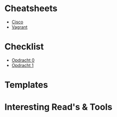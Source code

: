 Cheatsheets
===========
- [Cisco](https://github.com/JurgenVM/Cheatsheets/blob/master/cheatsheets/cisco.md)
- [Vagrant](https://github.com/JurgenVM/Cheatsheets/blob/master/cheatsheets/vagrant.md)


Checklist
===========
- [Opdracht 0](https://github.com/JurgenVM/Cheatsheets/blob/master/checklist/opdracht0.md)
- [Opdracht 1](https://github.com/JurgenVM/Cheatsheets/blob/master/checklist/opdracht1.md)

Templates
===========

Interesting Read's & Tools
===========


